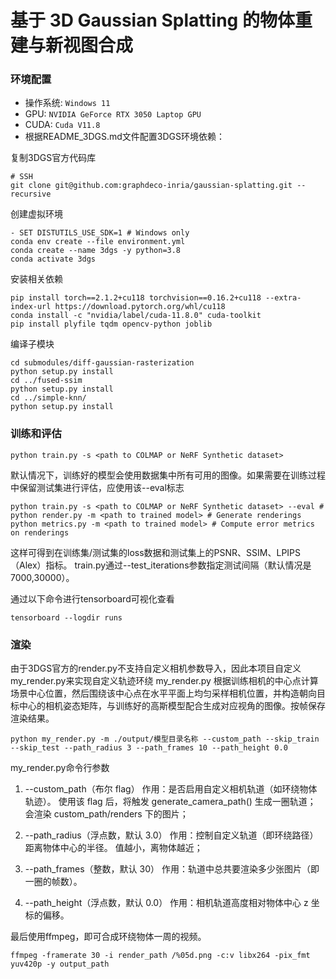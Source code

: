 # 基于 3D Gaussian Splatting 的物体重建与新视图合成
### 环境配置
- 操作系统: `Windows 11` 
- GPU: `NVIDIA GeForce RTX 3050 Laptop GPU` 
- CUDA: `Cuda V11.8`
- 根据README_3DGS.md文件配置3DGS环境依赖：

复制3DGS官方代码库
```shell
# SSH
git clone git@github.com:graphdeco-inria/gaussian-splatting.git --recursive
```
创建虚拟环境
```shell
- SET DISTUTILS_USE_SDK=1 # Windows only
conda env create --file environment.yml
conda create --name 3dgs -y python=3.8
conda activate 3dgs
```
安装相关依赖
```shell
pip install torch==2.1.2+cu118 torchvision==0.16.2+cu118 --extra-index-url https://download.pytorch.org/whl/cu118
conda install -c "nvidia/label/cuda-11.8.0" cuda-toolkit
pip install plyfile tqdm opencv-python joblib
```
编译子模块
```shell
cd submodules/diff-gaussian-rasterization
python setup.py install
cd ../fused-ssim
python setup.py install
cd ../simple-knn/
python setup.py install
```


### 训练和评估
```shell
python train.py -s <path to COLMAP or NeRF Synthetic dataset>
```
默认情况下，训练好的模型会使用数据集中所有可用的图像。如果需要在训练过程中保留测试集进行评估，应使用该--eval标志
```shell
python train.py -s <path to COLMAP or NeRF Synthetic dataset> --eval # 
python render.py -m <path to trained model> # Generate renderings
python metrics.py -m <path to trained model> # Compute error metrics on renderings
```
这样可得到在训练集/测试集的loss数据和测试集上的PSNR、SSIM、LPIPS（Alex）指标。
train.py通过--test_iterations参数指定测试间隔（默认情况是7000,30000）。


通过以下命令进行tensorboard可视化查看
```shell
tensorboard --logdir runs
```
### 渲染
由于3DGS官方的render.py不支持自定义相机参数导入，因此本项目自定义my_render.py来实现自定义轨迹环绕
my_render.py 根据训练相机的中心点计算场景中心位置，然后围绕该中心点在水平平面上均匀采样相机位置，并构造朝向目标中心的相机姿态矩阵，与训练好的高斯模型配合生成对应视角的图像。按帧保存渲染结果。
```shell
python my_render.py -m ./output/模型目录名称 --custom_path --skip_train --skip_test --path_radius 3 --path_frames 10 --path_height 0.0
```
my_render.py命令行参数
1. --custom_path（布尔 flag）
作用：是否启用自定义相机轨道（如环绕物体轨迹）。
使用该 flag 后，将触发 generate_camera_path() 生成一圈轨道；
会渲染 custom_path/renders 下的图片；

2. --path_radius（浮点数，默认 3.0）
作用：控制自定义轨道（即环绕路径）距离物体中心的半径。
值越小，离物体越近；
3. --path_frames（整数，默认 30）
作用：轨道中总共要渲染多少张图片（即一圈的帧数）。

4. --path_height（浮点数，默认 0.0）
作用：相机轨道高度相对物体中心 z 坐标的偏移。

最后使用ffmpeg，即可合成环绕物体一周的视频。
```shell
ffmpeg -framerate 30 -i render_path /%05d.png -c:v libx264 -pix_fmt yuv420p -y output_path
```

